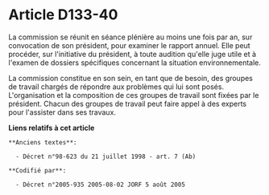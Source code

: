 # Article D133-40

La commission se réunit en séance plénière au moins une fois par an, sur convocation de son président, pour examiner le
rapport annuel. Elle peut procéder, sur l'initiative du président, à toute audition qu'elle juge utile et à l'examen de
dossiers spécifiques concernant la situation environnementale.

La commission constitue en son sein, en tant que de besoin, des groupes de travail chargés de répondre aux problèmes qui lui
sont posés. L'organisation et la composition de ces groupes de travail sont fixées par le président. Chacun des groupes de
travail peut faire appel à des experts pour l'assister dans ses travaux.

**Liens relatifs à cet article**

	**Anciens textes**:

	  - Décret n°98-623 du 21 juillet 1998 - art. 7 (Ab)

	**Codifié par**:

	  - Décret n°2005-935 2005-08-02 JORF 5 août 2005
